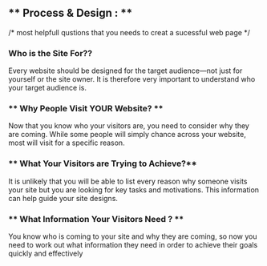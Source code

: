 ## ** Process & Design : **

/* most helpfull qustions that you needs to creat a sucessful web page */
### **Who is the Site For??** 
Every website should be designed for the 
target audience—not just for yourself or the 
site owner. It is therefore very important to 
understand who your target audience is.


### ** Why People Visit YOUR Website? **
Now that you know who your visitors are, you 
need to consider why they are coming. While 
some people will simply chance across your 
website, most will visit for a specific reason. 

### ** What Your Visitors are Trying to Achieve?**
It is unlikely that you will be able to list every 
reason why someone visits your site but you 
are looking for key tasks and motivations. This 
information can help guide your site designs.


 ### ** What Information Your Visitors Need ? ** 
 You know who is coming to your site and why 
they are coming, so now you need to work out 
what information they need in order to achieve 
their goals quickly and effectively 
